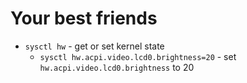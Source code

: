 # Your best friends

 - `sysctl hw` - get or set kernel state
   - `sysctl hw.acpi.video.lcd0.brightness=20` - set `hw.acpi.video.lcd0.brightness` to 20
